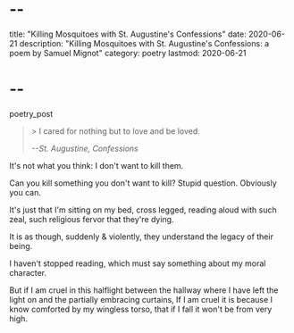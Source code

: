 # --
title: "Killing Mosquitoes with St. Augustine's Confessions"
date: 2020-06-21
description: "Killing Mosquitoes with St. Augustine's Confessions: a poem by Samuel Mignot"
category: poetry
lastmod: 2020-06-21
# --

poetry_post
<blockquote class="epigraph">
<p>> I cared for nothing but to love and be loved.</p>
<cite>--St. Augustine, Confessions</cite>
</blockquote>
It's not what you think: I don't want to kill them.

Can you kill something you don't want to kill?
Stupid question. Obviously you can.

It's just that I'm sitting on my bed, cross legged, 
reading aloud with such zeal,
such religious fervor
				that they're dying.

It is as though, suddenly & violently, they understand 
the legacy of their being.

I haven't stopped reading, which must say
something about my moral character. 

But if I am cruel in this halflight between the hallway where I have left the light on and the partially embracing curtains, 
If I am cruel it is because I know 
comforted by my wingless torso,
that if I fall it won't be from very high.
